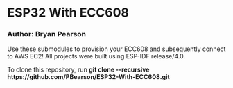 # ESP32 With ECC608

### Author: Bryan Pearson

Use these submodules to provision your ECC608 and subsequently connect to AWS EC2! All projects were built using ESP-IDF release/4.0.

To clone this repository, run **git clone --recursive https<span></span>://github.com/PBearson/ESP32-With-ECC608.git**